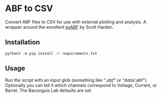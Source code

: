 # ABF to CSV
Convert ABF files to CSV for use with external plotting
and analysis. A wrapper around the excellent
[pyABF](https://github.com/swharden/pyABF) by Scott Harden.

## Installation
`python3 -m pip install -r requirements.txt`

## Usage
Run the script with an input glob (something like "*.abf" or "data/*.abf").
Optionally you can tell it which channels correspond to Voltage, Current, or Barrel.
The Baconguis Lab defaults are set.